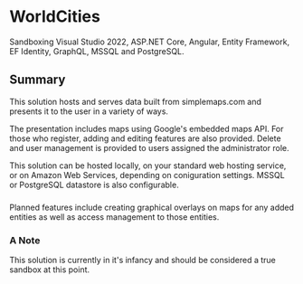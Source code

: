 # WorldCities
Sandboxing Visual Studio 2022, ASP.NET Core, Angular, Entity Framework, EF Identity, GraphQL, MSSQL and PostgreSQL.
## Summary
This solution hosts and serves data built from simplemaps.com and presents it to the user in a variety of ways.

The presentation includes maps using Google's embedded maps API.  For those who register, adding and editing features are also provided.  Delete and user management is provided to users assigned the administrator role.

This solution can be hosted locally, on your standard web hosting service, or on Amazon Web Services, 
depending on coniguration settings.  MSSQL or PostgreSQL datastore is also configurable.

###
Planned features include creating graphical overlays on maps for any added entities as well as access management to those entities.
### A Note
This solution is currently in it's infancy and should be considered a true sandbox at this point.  
